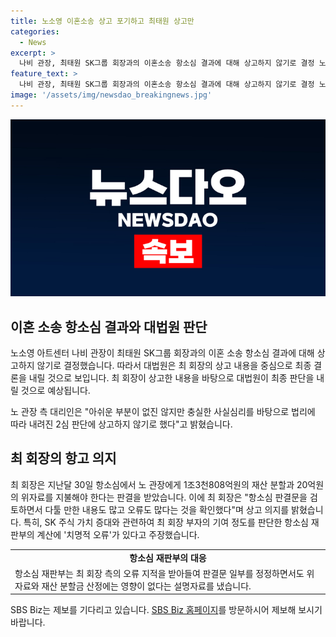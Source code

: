 ```yaml
---
title: 노소영 이혼소송 상고 포기하고 최태원 상고만
categories:
  - News
excerpt: >
  나비 관장, 최태원 SK그룹 회장과의 이혼소송 항소심 결과에 대해 상고하지 않기로 결정 노소영 아트센터 나비 관장이 이혼소송 항소심 결과에 상고 의사를 밝히지 않았다. 대법원은 최 회장의 상고 내용을 중심으로 최종 결론을 내릴 것으로 전망된다. 노 관장 측 대리인은 아쉬운 부분이 있지만 충실한 사실심리로 2심 판단에 상고하지 않기로 했다고 전했다. 이에 최 회장은 상고 의지를 밝히며 특히 SK 주식 가치 증대와 관련한 부분에 치명적 오류가 있다고 주장했다. SBS Biz는 제보를 기다리고 있다. [자세히보기] (링크: https://url.kr/9pghjn)
feature_text: >
  나비 관장, 최태원 SK그룹 회장과의 이혼소송 항소심 결과에 대해 상고하지 않기로 결정 노소영 아트센터 나비 관장이 이혼소송 항소심 결과에 상고 의사를 밝히지 않았다. 대법원은 최 회장의 상고 내용을 중심으로 최종 결론을 내릴 것으로 전망된다. 노 관장 측 대리인은 아쉬운 부분이 있지만 충실한 사실심리로 2심 판단에 상고하지 않기로 했다고 전했다. 이에 최 회장은 상고 의지를 밝히며 특히 SK 주식 가치 증대와 관련한 부분에 치명적 오류가 있다고 주장했다. SBS Biz는 제보를 기다리고 있다. [자세히보기] (링크: https://url.kr/9pghjn)
image: '/assets/img/newsdao_breakingnews.jpg'
---
```


<p><img src="/assets/img/newsdao_breakingnews.jpg" alt="koreaapp 속보" /></p>

<h2 data-ke-size="size26">이혼 소송 항소심 결과와 대법원 판단</h2>

<p>노소영 아트센터 나비 관장이 최태원 SK그룹 회장과의 이혼 소송 항소심 결과에 대해 상고하지 않기로 결정했습니다. 따라서 대법원은 최 회장의 상고 내용을 중심으로 최종 결론을 내릴 것으로 보입니다. 최 회장이 상고한 내용을 바탕으로 대법원이 최종 판단을 내릴 것으로 예상됩니다.</p>

<p data-ke-size="size16">노 관장 측 대리인은 "아쉬운 부분이 없진 않지만 충실한 사실심리를 바탕으로 법리에 따라 내려진 2심 판단에 상고하지 않기로 했다"고 밝혔습니다.</p>

<h2 data-ke-size="size26">최 회장의 항고 의지</h2>

<p>최 회장은 지난달 30일 항소심에서 노 관장에게 1조3천808억원의 재산 분할과 20억원의 위자료를 지불해야 한다는 판결을 받았습니다. 이에 최 회장은 "항소심 판결문을 검토하면서 다툴 만한 내용도 많고 오류도 많다는 것을 확인했다"며 상고 의지를 밝혔습니다. 특히, SK 주식 가치 증대와 관련하여 최 회장 부자의 기여 정도를 판단한 항소심 재판부의 계산에 '치명적 오류'가 있다고 주장했습니다.</p>

<table>
    <tr>
        <td style="text-align: center; height: 17px;"><b>항소심 재판부의 대응</b></td>
    </tr>
    <tr>
        <td>항소심 재판부는 최 회장 측의 오류 지적을 받아들여 판결문 일부를 정정하면서도 위자료와 재산 분할금 산정에는 영향이 없다는 설명자료를 냈습니다.</td>
    </tr>
</table>

<p data-ke-size="size16">SBS Biz는 제보를 기다리고 있습니다. <a href="https://url.kr/9pghjn">SBS Biz 홈페이지</a>를 방문하시어 제보해 보시기 바랍니다.</p>

